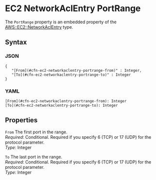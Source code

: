 # EC2 NetworkAclEntry PortRange<a name="aws-properties-ec2-networkaclentry-portrange"></a>

The `PortRange` property is an embedded property of the [AWS::EC2::NetworkAclEntry](aws-resource-ec2-network-acl-entry.md) type\.

## Syntax<a name="w13ab1c21c10d111c72c23b5"></a>

### JSON<a name="aws-properties-ec2-networkaclentry-portrange-syntax.json"></a>

```
{
   "[From](#cfn-ec2-networkaclentry-portrange-from)" : Integer,
   "[To](#cfn-ec2-networkaclentry-portrange-to)" : Integer
}
```

### YAML<a name="aws-properties-ec2-networkaclentry-portrange-syntax.yaml"></a>

```
[From](#cfn-ec2-networkaclentry-portrange-from): Integer
[To](#cfn-ec2-networkaclentry-portrange-to): Integer
```

## Properties<a name="w13ab1c21c10d111c72c23b7"></a>

`From`  <a name="cfn-ec2-networkaclentry-portrange-from"></a>
The first port in the range\.  
*Required*: Conditional\. Required if you specify 6 \(TCP\) or 17 \(UDP\) for the protocol parameter\.  
*Type*: Integer

`To`  <a name="cfn-ec2-networkaclentry-portrange-to"></a>
The last port in the range\.  
*Required*: Conditional\. Required if you specify 6 \(TCP\) or 17 \(UDP\) for the protocol parameter\.  
*Type*: Integer